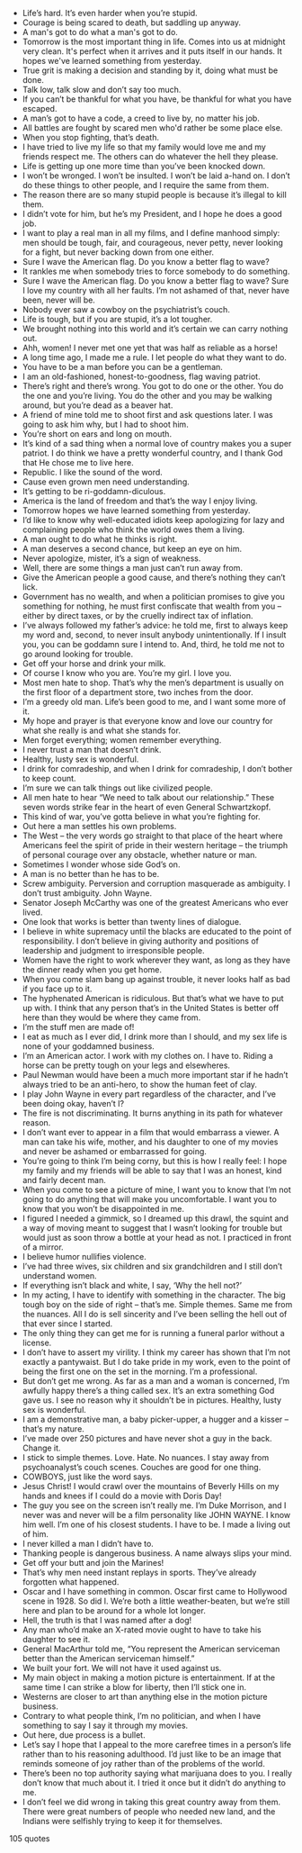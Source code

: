  - Life’s hard. It’s even harder when you’re stupid.
 - Courage is being scared to death, but saddling up anyway.
 - A man's got to do what a man's got to do.
 - Tomorrow is the most important thing in life. Comes into us at midnight very clean. It's perfect when it arrives and it puts itself in our hands. It hopes we've learned something from yesterday.
 - True grit is making a decision and standing by it, doing what must be done.
 - Talk low, talk slow and don’t say too much.
 - If you can’t be thankful for what you have, be thankful for what you have escaped.
 - A man’s got to have a code, a creed to live by, no matter his job.
 - All battles are fought by scared men who'd rather be some place else.
 - When you stop fighting, that’s death.
 - I have tried to live my life so that my family would love me and my friends respect me. The others can do whatever the hell they please.
 - Life is getting up one more time than you’ve been knocked down.
 - I won’t be wronged. I won’t be insulted. I won’t be laid a-hand on. I don’t do these things to other people, and I require the same from them.
 - The reason there are so many stupid people is because it’s illegal to kill them.
 - I didn’t vote for him, but he’s my President, and I hope he does a good job.
 - I want to play a real man in all my films, and I define manhood simply: men should be tough, fair, and courageous, never petty, never looking for a fight, but never backing down from one either.
 - Sure I wave the American flag. Do you know a better flag to wave?
 - It rankles me when somebody tries to force somebody to do something.
 - Sure I wave the American flag. Do you know a better flag to wave? Sure I love my country with all her faults. I’m not ashamed of that, never have been, never will be.
 - Nobody ever saw a cowboy on the psychiatrist’s couch.
 - Life is tough, but if you are stupid, it’s a lot tougher.
 - We brought nothing into this world and it’s certain we can carry nothing out.
 - Ahh, women! I never met one yet that was half as reliable as a horse!
 - A long time ago, I made me a rule. I let people do what they want to do.
 - You have to be a man before you can be a gentleman.
 - I am an old-fashioned, honest-to-goodness, flag waving patriot.
 - There’s right and there’s wrong. You got to do one or the other. You do the one and you’re living. You do the other and you may be walking around, but you’re dead as a beaver hat.
 - A friend of mine told me to shoot first and ask questions later. I was going to ask him why, but I had to shoot him.
 - You’re short on ears and long on mouth.
 - It’s kind of a sad thing when a normal love of country makes you a super patriot. I do think we have a pretty wonderful country, and I thank God that He chose me to live here.
 - Republic. I like the sound of the word.
 - Cause even grown men need understanding.
 - It’s getting to be ri-goddamn-diculous.
 - America is the land of freedom and that’s the way I enjoy living.
 - Tomorrow hopes we have learned something from yesterday.
 - I’d like to know why well-educated idiots keep apologizing for lazy and complaining people who think the world owes them a living.
 - A man ought to do what he thinks is right.
 - A man deserves a second chance, but keep an eye on him.
 - Never apologize, mister, it’s a sign of weakness.
 - Well, there are some things a man just can’t run away from.
 - Give the American people a good cause, and there’s nothing they can’t lick.
 - Government has no wealth, and when a politician promises to give you something for nothing, he must first confiscate that wealth from you – either by direct taxes, or by the cruelly indirect tax of inflation.
 - I’ve always followed my father’s advice: he told me, first to always keep my word and, second, to never insult anybody unintentionally. If I insult you, you can be goddamn sure I intend to. And, third, he told me not to go around looking for trouble.
 - Get off your horse and drink your milk.
 - Of course I know who you are. You’re my girl. I love you.
 - Most men hate to shop. That’s why the men’s department is usually on the first floor of a department store, two inches from the door.
 - I’m a greedy old man. Life’s been good to me, and I want some more of it.
 - My hope and prayer is that everyone know and love our country for what she really is and what she stands for.
 - Men forget everything; women remember everything.
 - I never trust a man that doesn’t drink.
 - Healthy, lusty sex is wonderful.
 - I drink for comradeship, and when I drink for comradeship, I don’t bother to keep count.
 - I’m sure we can talk things out like civilized people.
 - All men hate to hear “We need to talk about our relationship.” These seven words strike fear in the heart of even General Schwartzkopf.
 - This kind of war, you’ve gotta believe in what you’re fighting for.
 - Out here a man settles his own problems.
 - The West – the very words go straight to that place of the heart where Americans feel the spirit of pride in their western heritage – the triumph of personal courage over any obstacle, whether nature or man.
 - Sometimes I wonder whose side God’s on.
 - A man is no better than he has to be.
 - Screw ambiguity. Perversion and corruption masquerade as ambiguity. I don’t trust ambiguity. John Wayne.
 - Senator Joseph McCarthy was one of the greatest Americans who ever lived.
 - One look that works is better than twenty lines of dialogue.
 - I believe in white supremacy until the blacks are educated to the point of responsibility. I don’t believe in giving authority and positions of leadership and judgment to irresponsible people.
 - Women have the right to work wherever they want, as long as they have the dinner ready when you get home.
 - When you come slam bang up against trouble, it never looks half as bad if you face up to it.
 - The hyphenated American is ridiculous. But that’s what we have to put up with. I think that any person that’s in the United States is better off here than they would be where they came from.
 - I’m the stuff men are made of!
 - I eat as much as I ever did, I drink more than I should, and my sex life is none of your goddamned business.
 - I’m an American actor. I work with my clothes on. I have to. Riding a horse can be pretty tough on your legs and elsewheres.
 - Paul Newman would have been a much more important star if he hadn’t always tried to be an anti-hero, to show the human feet of clay.
 - I play John Wayne in every part regardless of the character, and I’ve been doing okay, haven’t I?
 - The fire is not discriminating. It burns anything in its path for whatever reason.
 - I don’t want ever to appear in a film that would embarrass a viewer. A man can take his wife, mother, and his daughter to one of my movies and never be ashamed or embarrassed for going.
 - You’re going to think I’m being corny, but this is how I really feel: I hope my family and my friends will be able to say that I was an honest, kind and fairly decent man.
 - When you come to see a picture of mine, I want you to know that I’m not going to do anything that will make you uncomfortable. I want you to know that you won’t be disappointed in me.
 - I figured I needed a gimmick, so I dreamed up this drawl, the squint and a way of moving meant to suggest that I wasn’t looking for trouble but would just as soon throw a bottle at your head as not. I practiced in front of a mirror.
 - I believe humor nullifies violence.
 - I’ve had three wives, six children and six grandchildren and I still don’t understand women.
 - If everything isn’t black and white, I say, ‘Why the hell not?’
 - In my acting, I have to identify with something in the character. The big tough boy on the side of right – that’s me. Simple themes. Same me from the nuances. All I do is sell sincerity and I’ve been selling the hell out of that ever since I started.
 - The only thing they can get me for is running a funeral parlor without a license.
 - I don’t have to assert my virility. I think my career has shown that I’m not exactly a pantywaist. But I do take pride in my work, even to the point of being the first one on the set in the morning. I’m a professional.
 - But don’t get me wrong. As far as a man and a woman is concerned, I’m awfully happy there’s a thing called sex. It’s an extra something God gave us. I see no reason why it shouldn’t be in pictures. Healthy, lusty sex is wonderful.
 - I am a demonstrative man, a baby picker-upper, a hugger and a kisser – that’s my nature.
 - I’ve made over 250 pictures and have never shot a guy in the back. Change it.
 - I stick to simple themes. Love. Hate. No nuances. I stay away from psychoanalyst’s couch scenes. Couches are good for one thing.
 - COWBOYS, just like the word says.
 - Jesus Christ! I would crawl over the mountains of Beverly Hills on my hands and knees if I could do a movie with Doris Day!
 - The guy you see on the screen isn’t really me. I’m Duke Morrison, and I never was and never will be a film personality like JOHN WAYNE. I know him well. I’m one of his closest students. I have to be. I made a living out of him.
 - I never killed a man I didn’t have to.
 - Thanking people is dangerous business. A name always slips your mind.
 - Get off your butt and join the Marines!
 - That’s why men need instant replays in sports. They’ve already forgotten what happened.
 - Oscar and I have something in common. Oscar first came to Hollywood scene in 1928. So did I. We’re both a little weather-beaten, but we’re still here and plan to be around for a whole lot longer.
 - Hell, the truth is that I was named after a dog!
 - Any man who’d make an X-rated movie ought to have to take his daughter to see it.
 - General MacArthur told me, “You represent the American serviceman better than the American serviceman himself.”
 - We built your fort. We will not have it used against us.
 - My main object in making a motion picture is entertainment. If at the same time I can strike a blow for liberty, then I’ll stick one in.
 - Westerns are closer to art than anything else in the motion picture business.
 - Contrary to what people think, I’m no politician, and when I have something to say I say it through my movies.
 - Out here, due process is a bullet.
 - Let’s say I hope that I appeal to the more carefree times in a person’s life rather than to his reasoning adulthood. I’d just like to be an image that reminds someone of joy rather than of the problems of the world.
 - There’s been no top authority saying what marijuana does to you. I really don’t know that much about it. I tried it once but it didn’t do anything to me.
 - I don’t feel we did wrong in taking this great country away from them. There were great numbers of people who needed new land, and the Indians were selfishly trying to keep it for themselves.

105 quotes